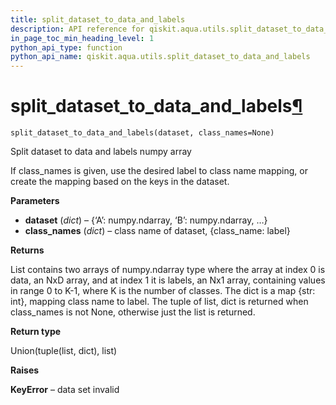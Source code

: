 ```yaml
---
title: split_dataset_to_data_and_labels
description: API reference for qiskit.aqua.utils.split_dataset_to_data_and_labels
in_page_toc_min_heading_level: 1
python_api_type: function
python_api_name: qiskit.aqua.utils.split_dataset_to_data_and_labels
---
```


# split\_dataset\_to\_data\_and\_labels[¶](#split-dataset-to-data-and-labels "Permalink to this headline")

<span id="qiskit.aqua.utils.split_dataset_to_data_and_labels" />

`split_dataset_to_data_and_labels(dataset, class_names=None)`

Split dataset to data and labels numpy array

If class\_names is given, use the desired label to class name mapping, or create the mapping based on the keys in the dataset.

**Parameters**

*   **dataset** (*dict*) – \{‘A’: numpy.ndarray, ‘B’: numpy.ndarray, …}
*   **class\_names** (*dict*) – class name of dataset, \{class\_name: label}

**Returns**

List contains two arrays of numpy.ndarray type where the array at index 0 is data, an NxD array, and at index 1 it is labels, an Nx1 array, containing values in range 0 to K-1, where K is the number of classes. The dict is a map \{str: int}, mapping class name to label. The tuple of list, dict is returned when class\_names is not None, otherwise just the list is returned.

**Return type**

Union(tuple(list, dict), list)

**Raises**

**KeyError** – data set invalid

